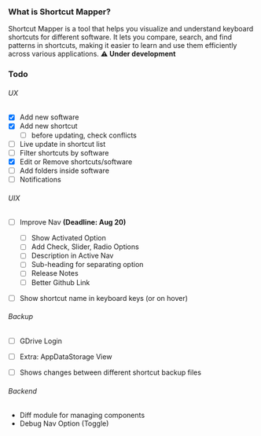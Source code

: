 ### What is Shortcut Mapper?
Shortcut Mapper is a tool that helps you visualize and understand keyboard shortcuts for different software. It lets you compare, search, and find patterns in shortcuts, making it easier to learn and use them efficiently across various applications. **⚠️ Under development**


### Todo
###### UX
- [x] Add new software
- [x] Add new shortcut
    - [ ] before updating, check conflicts
- [ ] Live update in shortcut list
- [ ] Filter shortcuts by software
- [x] Edit or Remove shortcuts/software
- [ ] Add folders inside software
- [ ] Notifications

###### UIX
- [ ] Improve Nav **(Deadline: Aug 20)**
    - [ ] Show Activated Option
    - [ ] Add Check, Slider, Radio Options
    - [ ] Description in Active Nav
    - [ ] Sub-heading for separating option
    - [ ] Release Notes
    - [ ] Better Github Link
- [ ] Show shortcut name in keyboard keys (or on hover)


###### Backup
- [ ] GDrive Login
- [ ] Extra: AppDataStorage View
- [ ] Shows changes between different shortcut backup files


###### Backend
- Diff module for managing components
- Debug Nav Option (Toggle)
